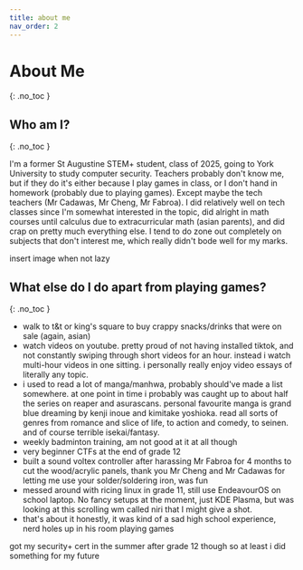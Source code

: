 ```yaml
---
title: about me
nav_order: 2
--- 
```


# About Me

{: .no_toc }

## Who am I?

{: .no_toc }

I'm a former St Augustine STEM+ student, class of 2025, going to York University to study computer security. Teachers probably don't know me, but if they do it's either because I play games in class, or I don't hand in homework (probably due to playing games). Except maybe the tech teachers (Mr Cadawas, Mr Cheng, Mr Fabroa). I did relatively well on tech classes since I'm somewhat interested in the topic, did alright in math courses until calculus due to extracurricular math (asian parents), and did crap on pretty much everything else. I tend to do zone out completely on subjects that don't interest me, which really didn't bode well for my marks.

insert image when not lazy

## What else do I do apart from playing games?

{: .no_toc }

- walk to t&t or king's square to buy crappy snacks/drinks that were on sale (again, asian)
- watch videos on youtube. pretty proud of not having installed tiktok, and not constantly swiping through short videos for an hour. instead i watch multi-hour videos in one sitting. i personally really enjoy video essays of literally any topic.
- i used to read a lot of manga/manhwa, probably should've made a list somewhere. at one point in time i probably was caught up to about half the series on reaper and asurascans. personal favourite manga is grand blue dreaming by kenji inoue and kimitake yoshioka. read all sorts of genres from romance and slice of life, to action and comedy, to seinen. and of course terrible isekai/fantasy.
- weekly badminton training, am not good at it at all though
- very beginner CTFs at the end of grade 12
- built a sound voltex controller after harassing Mr Fabroa for 4 months to cut the wood/acrylic panels, thank you Mr Cheng and Mr Cadawas for letting me use your solder/soldering iron, was fun
- messed around with ricing linux in grade 11, still use EndeavourOS on school laptop. No fancy setups at the moment, just KDE Plasma, but was looking at this scrolling wm called niri that I might give a shot.
- that's about it honestly, it was kind of a sad high school experience, nerd holes up in his room playing games

got my security+ cert in the summer after grade 12 though so at least i did something for my future
